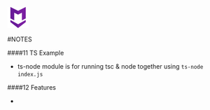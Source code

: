 ![alt text](https://github.com/adam-p/markdown-here/raw/master/src/common/images/icon48.png 'Logo Title Text 1')

#NOTES

####11 TS Example

- ts-node module is for running tsc & node together using `ts-node index.js`

####12 Features

- 